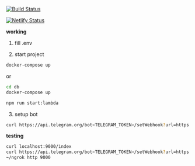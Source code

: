 [![Build Status](https://travis-ci.org/zinovik/badminton-brest-bot.svg?branch=master)](https://travis-ci.org/zinovik/badminton-brest-bot)

[![Netlify Status](https://api.netlify.com/api/v1/badges/b054f198-abad-43cb-8e9c-06251b61bb7d/deploy-status)](https://app.netlify.com/sites/badminton-brest-bot/deploys)

**working**

1. fill .env

2. start project

```bash
docker-compose up
```

or

```bash
cd db
docker-compose up

npm run start:lambda
```

3. setup bot

```bash
curl https://api.telegram.org/bot<TELEGRAM_TOKEN>/setWebhook?url=https://badminton-brest-bot.netlify.com/.netlify/functions/index?token=<TOKEN>
```

**testing**

```bash
curl localhost:9000/index
curl https://api.telegram.org/bot<TELEGRAM_TOKEN>/setWebhook?url=https://<NGROK ID>.ngrok.io/index?token=<TOKEN>
~/ngrok http 9000
```
